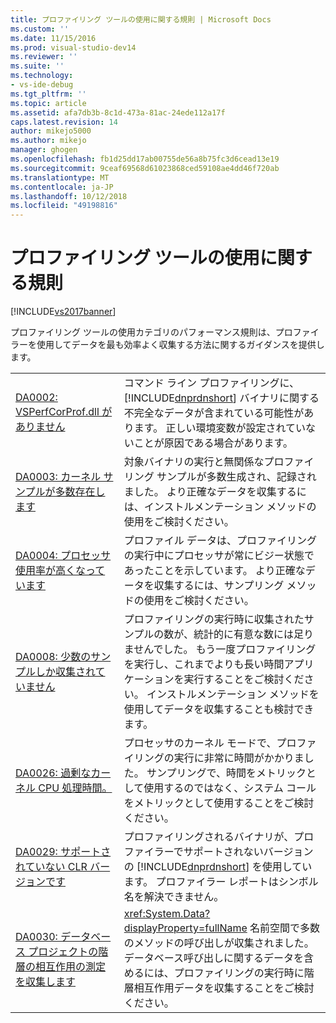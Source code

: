 ```yaml
---
title: プロファイリング ツールの使用に関する規則 | Microsoft Docs
ms.custom: ''
ms.date: 11/15/2016
ms.prod: visual-studio-dev14
ms.reviewer: ''
ms.suite: ''
ms.technology:
- vs-ide-debug
ms.tgt_pltfrm: ''
ms.topic: article
ms.assetid: afa7db3b-8c1d-473a-81ac-24ede112a17f
caps.latest.revision: 14
author: mikejo5000
ms.author: mikejo
manager: ghogen
ms.openlocfilehash: fb1d25dd17ab00755de56a8b75fc3d6cead13e19
ms.sourcegitcommit: 9ceaf69568d61023868ced59108ae4dd46f720ab
ms.translationtype: MT
ms.contentlocale: ja-JP
ms.lasthandoff: 10/12/2018
ms.locfileid: "49198816"
---
```

# <a name="profiling-tools-usage-rules"></a>プロファイリング ツールの使用に関する規則
[!INCLUDE[vs2017banner](../includes/vs2017banner.md)]

プロファイリング ツールの使用カテゴリのパフォーマンス規則は、プロファイラーを使用してデータを最も効率よく収集する方法に関するガイダンスを提供します。  
  
|||  
|-|-|  
|[DA0002: VSPerfCorProf.dll がありません](../profiling/da0002-vsperfcorprof-dll-is-missing.md)|コマンド ライン プロファイリングに、[!INCLUDE[dnprdnshort](../includes/dnprdnshort-md.md)] バイナリに関する不完全なデータが含まれている可能性があります。 正しい環境変数が設定されていないことが原因である場合があります。|  
|[DA0003: カーネル サンプルが多数存在します](../profiling/da0003-many-kernel-samples.md)|対象バイナリの実行と無関係なプロファイリング サンプルが多数生成され、記録されました。 より正確なデータを収集するには、インストルメンテーション メソッドの使用をご検討ください。|  
|[DA0004: プロセッサ使用率が高くなっています](../profiling/da0004-high-processor-usage.md)|プロファイル データは、プロファイリングの実行中にプロセッサが常にビジー状態であったことを示しています。 より正確なデータを収集するには、サンプリング メソッドの使用をご検討ください。|  
|[DA0008: 少数のサンプルしか収集されていません](../profiling/da0008-few-samples-collected.md)|プロファイリングの実行時に収集されたサンプルの数が、統計的に有意な数には足りませんでした。 もう一度プロファイリングを実行し、これまでよりも長い時間アプリケーションを実行することをご検討ください。 インストルメンテーション メソッドを使用してデータを収集することも検討できます。|  
|[DA0026: 過剰なカーネル CPU 処理時間。](../profiling/da0026-excessive-kernel-cpu-time-processing.md)|プロセッサのカーネル モードで、プロファイリングの実行に非常に時間がかかりました。 サンプリングで、時間をメトリックとして使用するのではなく、システム コールをメトリックとして使用することをご検討ください。|  
|[DA0029: サポートされていない CLR バージョンです](../profiling/da0029-unsupported-clr-version.md)|プロファイリングされるバイナリが、プロファイラーでサポートされないバージョンの [!INCLUDE[dnprdnshort](../includes/dnprdnshort-md.md)] を使用しています。 プロファイラー レポートはシンボル名を解決できません。|  
|[DA0030: データベース プロジェクトの階層の相互作用の測定を収集します](../profiling/da0030-gather-tier-interaction-measurements-for-database-projects.md)|<xref:System.Data?displayProperty=fullName> 名前空間で多数のメソッドの呼び出しが収集されました。 データベース呼び出しに関するデータを含めるには、プロファイリングの実行時に階層相互作用データを収集することをご検討ください。|



